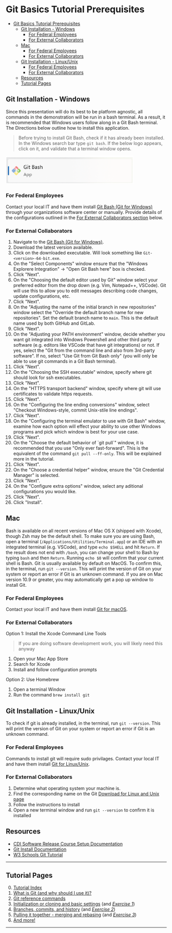 # Git Basics Tutorial Prerequisites

- [Git Basics Tutorial Prerequisites](#git-basics-tutorial-prerequisites)
  - [Git Installation - Windows](#git-installation---windows)
    - [For Federal Employees](#for-federal-employees)
    - [For External Collaborators](#for-external-collaborators)
  - [Mac](#mac)
    - [For Federal Employees](#for-federal-employees-1)
    - [For External Collaborators](#for-external-collaborators-1)
  - [Git Installation - Linux/Unix](#git-installation---linuxunix)
    - [For Federal Employees](#for-federal-employees-2)
    - [For External Collaborators](#for-external-collaborators-2)
  - [Resources](#resources)
  - [Tutorial Pages](#tutorial-pages)

## Git Installation - Windows

Since this presentation will do its best to be platform agnostic, all commands in the demonstration will be run in a bash terminal. As a result, it is recommended that Windows users follow along in a Git Bash terminal. The Directions below outline how to install this application.

> Before trying to install Git Bash, check if it has already been installed. In the Windows search bar type `git bash`. If the below logo appears, click on it, and validate that a terminal window opens.

<img src="./img/git-bash.png" alt="Git Bash Logo" width="400"/>

### For Federal Employees

Contact your local IT and have them install [Git Bash (Git for Windows)][1] through your organizations software center or manually. Provide details of the configurations outlined in the [For External Collaborators section](#for-external-collaborators) below.

### For External Collaborators

1. Navigate to the [Git Bash (Git for Windows)][1].
2. Download the latest version available.
3. Click on the downloaded executable. Will look something like `Git-<version>-64-bit.exe`.
4. On the "Select Components" window ensure that the "Windows Explorere Integration" -> "Open Git Bash here" box is checked.
5. Click "Next".
6. On the "Choosing the default editor used by Git" window select your preferred editor from the drop down (e.g. Vim, Notepad++, VSCode). Git will use this to allow you to edit messages describing code changes, update configurations, etc.
7. Click "Next".
8. On the "Adjusting the name of the initial branch in new repositories" window select the "Override the default branch name for new repositories". Set the default branch name to `main`. This is the default name used by both GitHub and GitLab.
9. Click "Next".
10. On the "Adjusting your PATH environment" window, decide whether you want git integrated into Windows Powershell and other third party software (e.g. editors like VSCode that have git integrations) or not. If yes, select the "Git from the command line and also from 3rd-party software". If no, select "Use Git from Git Bash only" (you will only be able to use git commands in a Git Bash terminal).
11. Click "Next".
12. On the "Choosing the SSH executable" window, specify where git should look for ssh executables.
13. Click "Next".
14. On the "HTTPS transport backend" window, specify where git will use certificates to validate https requests.
15. Click "Next".
16. On the "Configuring the line ending conversions" window, select "Checkout Windows-style, commit Unix-stile line endings".
17. Click "Next".
18. On the "Configuring the terminal emulator to use with Git Bash" window, examine how each option will effect your ability to use other Windows programs and pick which window is best for your use case.
19. Click "Next".
20. On the "Choose the default behavior of \`git pull\`" window, it is recommended that you use "Only ever fast-forward". This is the equivalent of the command `git pull --ff-only`. This will be explained more in the tutorial.
21. Click "Next".
22. On the "Choose a credential helper" window, ensure the "Git Credential Manager" is selected.
23. Click "Next".
24. On the "Configure extra options" window, select any aditional configurations you would like.
25. Click "Next".
26. Click "Install".

## Mac

Bash is available on all recent versions of Mac OS X (shipped with Xcode), though Zsh may be the default shell. To make
sure you are using Bash, open a terminal (`/Applications/Utilities/Terminal.app`) or an IDE with an
integrated terminal (e.g. VSCode), and type `echo $SHELL` and hit `Return`. If the result does not
end with `/bash`, you can change your shell to Bash by typing `bash` and then `Return`. Running
`echo $0` will confirm that your current shell is Bash.
Git is usually available by default on MacOS. To confirm this, in the terminal, run `git --version`.
This will print the version of Git on your system or report an error if Git is an unknown command. If you are on Mac version 10.9 or greater, you may automatically get a pop up window to install Git.

### For Federal Employees

Contact your local IT and have them install [Git for macOS][2].

### For External Collaborators

Option 1: Install the Xcode Command Line Tools

> If you are doing software development work, you will likely need this anyway

1. Open your Mac App Store
2. Search for Xcode
3. Install and follow configuration prompts

Option 2: Use Homebrew

1. Open a terminal Window
2. Run the command `brew install git`

## Git Installation - Linux/Unix

To check if git is already installed, in the terminal, run `git --version`.
This will print the version of Git on your system or report an error if Git is an unknown command.

### For Federal Employees

Commands to install git will require sudo privilages. Contact your local IT and have them install [Git for Linux/Unix][3].

### For External Collaborators

1. Determine what operating system your machine is.
2. Find the corresponding name on the Git [Download for Linux and Unix page][3]
3. Follow the instructions to install
4. Open a new terminal window and run `git --version` to confirm it is installed

## Resources

- [CDI Software Release Course Setup Documentation][4]
- [Git Install Documentation][5]
- [W3 Schools Git Tutorial][6]

[1]: https://git-scm.com/downloads/win "This is a non-Federal link"
[2]: https://git-scm.com/downloads/mac "This is a non-Federal link"
[3]: https://git-scm.com/downloads/linux "This is a non-Federal link"
[4]: https://code.usgs.gov/cdi/usgs-git-and-software-release-course/-/blob/main/learners/setup.md "This is a non-Federal link"
[5]: https://git-scm.com/book/en/v2/Getting-Started-Installing-Git "This is a non-Federal link"
[6]: https://www.w3schools.com/git/git_install.asp?remote=github "This is a non-Federal link"

---

## Tutorial Pages

0. [Tutorial Index](README.md#tutorial-outline)
1. [What is Git (and why should I use it)?](what-is-git.md)
2. [Git reference commands](git-help-and-config.md)
3. [Initialization or cloning and basic settings](git-going.md) (and *[Exercise 1](ex1-clone-and-setup.md)*)
4. [Branches, commits, and history](branching-commits-history.md) (and *[Exercise 2](ex2-local-branch-and-commit.md)*)
5. [Pulling it together - merging and rebasing](merging-and-rebasing.md) (and *[Exercise 3](ex3-merge-and-rebase.md)*)
6. [And more!](further-topics.md)

---
